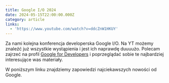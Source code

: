 ```yaml
---
title: Google I/O 2024
date: 2024-05-15T22:00:00.000Z
category: article
links:
  - 'https://www.youtube.com/watch?v=ddcZnW1HKUY'
---
```


Za nami kolejna konferencja developerska Google I/O. Na YT możemy znaleźć już wszystkie wystąpienia i jest ich naprawdę duuuużo. Polecam zajrzeć na profil [Google for Developers](https://www.youtube.com/@GoogleDevelopers/videos " Google for Developers ") i poprzeglądać sobie te najbardziej interesujące was materiały.

W poniższym linku znajdziemy zapowiedzi najciekawszych nowości od Google. 
